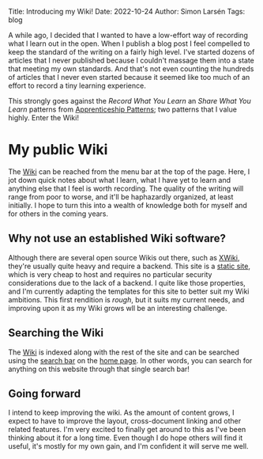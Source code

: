 Title: Introducing my Wiki!
Date: 2022-10-24
Author: Simon Larsén
Tags: blog

A while ago, I decided that I wanted to have a low-effort way of recording what
I learn out in the open. When I publish a blog post I feel compelled to keep
the standard of the writing on a fairly high level. I've started dozens of
articles that I never published because I couldn't massage them into a state
that meeting my own standards. And that's not even counting the hundreds
of articles that I never even started because it seemed like too much of an
effort to record a tiny learning experience.

This strongly goes against the _Record What You Learn_ an _Share What You
Learn_ patterns from [Apprenticeship
Patterns]({filename}/blog/Reviews/apprenticeship_patterns.md); two patterns
that I value highly. Enter the Wiki!

# My public Wiki
The [Wiki]({filename}/pages/wiki/index.md) can be reached from the menu bar at the
top of the page. Here, I jot down quick notes about what I learn, what I have
yet to learn and anything else that I feel is worth recording. The quality of
the writing will range from poor to worse, and it'll be haphazardly organized,
at least initially. I hope to turn this into a wealth of knowledge both for
myself and for others in the coming years.

## Why not use an established Wiki software?
Although there are several open source Wikis out there, such as
[XWiki](https://xwiki.org), they're usually quite heavy and require a backend.
This site is a [static site](https://en.wikipedia.org/wiki/Static_web_page),
which is very cheap to host and requires no particular security considerations
due to the lack of a backend. I quite like those properties, and I'm currently
adapting the templates for this site to better suit my Wiki ambitions. This
first rendition is _rough_, but it suits my current needs, and improving upon
it as my Wiki grows wll be an interesting challenge.

## Searching the Wiki
The [Wiki]({filename}/pages/wiki/index.md) is indexed along with the rest of the site
and can be searched using the [search bar]({filename}/blog/Blog/search.md) on
the [home page]({index}). In other words, you can search for anything on
this website through that single search bar!

## Going forward
I intend to keep improving the wiki. As the amount of content grows, I expect to
have to improve the layout, cross-document linking and other related features.
I'm very excited to finally get around to this as I've been thinking about it
for a long time. Even though I do hope others will find it useful, it's mostly
for my own gain, and I'm confident it will serve me well.
